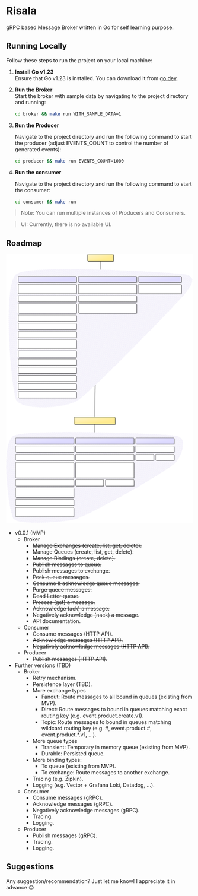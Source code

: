 # Risala

gRPC based Message Broker written in Go for self learning purpose.

## Running Locally

Follow these steps to run the project on your local machine:

1. **Install Go v1.23**  
   Ensure that Go v1.23 is installed. You can download it from [go.dev](https://go.dev/).

2. **Run the Broker**  
   Start the broker with sample data by navigating to the project directory and running:

   ```bash
   cd broker && make run WITH_SAMPLE_DATA=1
   ```

3. **Run the Producer**

   Navigate to the project directory and run the following command to start the producer (adjust EVENTS_COUNT to control the number of generated events):
   ```bash
   cd producer && make run EVENTS_COUNT=1000
   ```

4. **Run the consumer**

   Navigate to the project directory and run the following command to start the consumer:
   ```bash
   cd consumer && make run
   ```

> Note: You can run multiple instances of Producers and Consumers.

> UI: Currently, there is no available UI.

## Roadmap

![Roadmap image](https://github.com/melyouz/risala/blob/main/roadmap.svg?raw=true)

* v0.0.1 (MVP)
  + Broker
    * ~~Manage Exchanges (create, list, get, delete).~~
    * ~~Manage Queues (create, list, get, delete).~~
    * ~~Manage Bindings (create, delete).~~
    * ~~Publish messages to queue.~~
    * ~~Publish messages to exchange.~~
    * ~~Peek queue messages.~~
    * ~~Consume & acknowledge queue messages.~~
    * ~~Purge queue messages.~~
    * ~~Dead Letter queue.~~
    * ~~Process (get) a message.~~
    * ~~Acknowledge (ack) a message.~~
    * ~~Negatively acknowledge (nack) a message.~~
    * API documentation.
  + Consumer
    * ~~Consume messages (HTTP API).~~
    * ~~Acknowledge messages (HTTP API).~~
    * ~~Negatively acknowledge messages (HTTP API).~~
  + Producer
    * ~~Publish messages (HTTP API).~~
* Further versions (TBD)
  + Broker
    * Retry mechanism.
    * Persistence layer (TBD).
    * More exchange types
      * Fanout: Route messages to all bound in queues (existing from MVP).
      * Direct: Route messages to bound in queues matching exact routing key (e.g. event.product.create.v1).
      * Topic: Route messages to bound in queues matching wildcard routing key (e.g. #, event.product.#,
        event.product.*.v1, ...).
    * More queue types
      * Transient: Temporary in memory queue (existing from MVP).
      * Durable: Persisted queue.
    * More binding types:
      * To queue (existing from MVP).
      * To exchange: Route messages to another exchange.
    * Tracing (e.g. Zipkin).
    * Logging (e.g. Vector + Grafana Loki, Datadog, ...).
  + Consumer
    * Consume messages (gRPC).
    * Acknowledge messages (gRPC).
    * Negatively acknowledge messages (gRPC).
    * Tracing.
    * Logging.
  + Producer
    * Publish messages (gRPC).
    * Tracing.
    * Logging.

## Suggestions

Any suggestion/recommendation? Just let me know! I appreciate it in advance 😊
